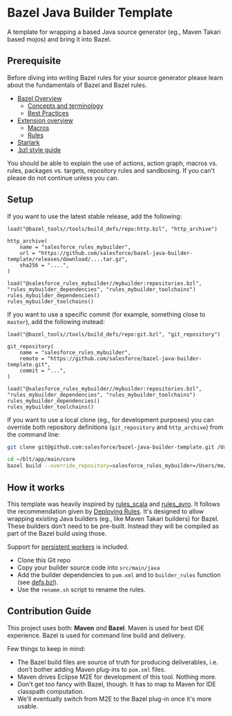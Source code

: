 # Bazel Java Builder Template
A template for wrapping a based Java source generator (eg., Maven Takari based mojos) and bring it into Bazel.

## Prerequisite

Before diving into writing Bazel rules for your source generator please learn about the fundamentals of Bazel and Bazel rules.

* [Bazel Overview](https://docs.bazel.build/versions/master/bazel-overview.html)
  * [Concepts and terminology](https://docs.bazel.build/versions/master/build-ref.html)
  * [Best Practices](https://docs.bazel.build/versions/master/best-practices.html)
* [Extension overview](https://docs.bazel.build/versions/master/skylark/concepts.html)
  * [Macros](https://docs.bazel.build/versions/master/skylark/macros.html)
  * [Rules](https://docs.bazel.build/versions/master/skylark/rules.html)
* [Starlark](https://docs.bazel.build/versions/master/skylark/language.html)
* [.bzl style guide](https://docs.bazel.build/versions/master/skylark/bzl-style.html)

You should be able to explain the use of actions, action graph, macros vs. rules, packages vs. targets, repository rules and sandboxing.
If you can't please do not continue unless you can.


## Setup

If you want to use the latest stable release, add the following:

```bzl
load("@bazel_tools//tools/build_defs/repo:http.bzl", "http_archive")

http_archive(
    name = "salesforce_rules_mybuilder",
    url = "https://github.com/salesforce/bazel-java-builder-template/releases/download/....tar.gz",
    sha256 = "....",
)

load("@salesforce_rules_mybuilder//mybuilder:repositories.bzl", "rules_mybuilder_dependencies", "rules_mybuilder_toolchains")
rules_mybuilder_dependencies()
rules_mybuilder_toolchains()
```

If you want to use a specific commit (for example, something close to `master`), add the following instead:

```bzl
load("@bazel_tools//tools/build_defs/repo:git.bzl", "git_repository")

git_repository(
    name = "salesforce_rules_mybuilder",
    remote = "https://github.com/salesforce/bazel-java-builder-template.git",
    commit = "...",
)

load("@salesforce_rules_mybuilder//mybuilder:repositories.bzl", "rules_mybuilder_dependencies", "rules_mybuilder_toolchains")
rules_mybuilder_dependencies()
rules_mybuilder_toolchains()
```

If you want to use a local clone (eg., for development purposes) you can override both repository definitions (`git_repository` and `http_archive`) from the command line:

```bash
git clone git@github.com:salesforce/bazel-java-builder-template.git /Users/me/development/bazel-java-builder-template/

cd ~/blt/app/main/core
bazel build --override_repository=salesforce_rules_mybuilder=/Users/me/development//bazel-java-builder-template/
```


## How it works

This template was heavily inspired by [rules_scala](https://github.com/bazelbuild/rules_scala/) and [rules_avro](https://github.com/meetup/rules_avro).
It follows the recommendation given by [Deploying Rules](https://docs.bazel.build/versions/master/skylark/deploying.html).
It's designed to allow wrapping existing Java builders (eg., like Maven Takari builders) for Bazel.
These builders don't need to be pre-built.
Instead they will be compiled as part of the Bazel build using those.

Support for [persistent workers](https://medium.com/@mmorearty/how-to-create-a-persistent-worker-for-bazel-7738bba2cabb) is included.

* Clone this Git repo
* Copy your builder source code into `src/main/java`
* Add the builder dependencies to `pom.xml` and to `builder_rules` function (see [defs.bzl](mybuilder/defs.bzl)).
* Use the `rename.sh` script to rename the rules.


## Contribution Guide

This project uses both: **Maven** *and* **Bazel**.
Maven is used for best IDE experience.
Bazel is used for command line build and delivery.

Few things to keep in mind:
* The Bazel build files are source of truth for producing deliverables, i.e. don't bother adding Maven plug-ins to `pom.xml` files.
* Maven drives Eclipse M2E for development of this tool. Nothing more.
* Don't get too fancy with Bazel, though. It has to map to Maven for IDE classpath computation.
* We'll eventually switch from M2E to the Bazel plug-in once it's more usable.
